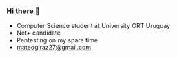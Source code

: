 ### Hi there 👋

- Computer Science student at University ORT Uruguay
- Net+ candidate
- Pentesting on my spare time
- mateogiraz27@gmail.com
